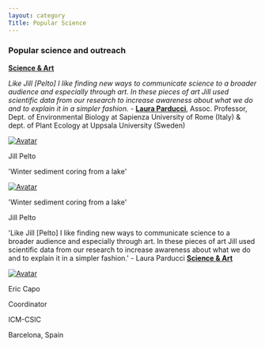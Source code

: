 ```yaml
---
layout: category
Title: Popular Science
---
```



<div class="section">
<h3 class="section-title underline">Popular science and outreach</h3>
</div>

<div class="intro">
<div class="section Eric">
<a href="https://laurap.it/events" target="_blank"><b>Science & Art</b></a>
<p> <i>Like Jill [Pelto] I like finding new ways to communicate science to a broader audience and especially through art. In these pieces of art Jill used scientific data from our research to increase awareness about what we do and to explain it in a simpler fashion.</i> - <a href="https://www.laurap.it/" target="_blank"><b>Laura Parducci</b></a>, Assoc. Professor, Dept. of Environmental Biology at Sapienza University of Rome (Italy) & dept. of Plant Ecology at Uppsala University (Sweden) </p>  
</div>

<div class="avatar">

<div class ="member">
<div class="square"><a href="https://laurap.it/events" target="_blank"><img src="https://laurap.it/____impro/1/onewebmedia/LakeCore_Small.jpg?etag=%22651bec-60e84c65%22&sourceContentType=image%2Fjpeg&quality=85&ignoreAspectRatio&resize=1500,1961" | relative_url }}" alt="Avatar" /></a></div>
<p>Jill Pelto</p>
<p>'Winter sediment coring from a lake'</p>

<div class="avatar">

<div class ="member">
<div class="square"><a href="https://laurap.it/events" target="_blank"><img src"{{ "/assets/LakeCore_Small_JillPelto_LauraParducci.png" | relative_url }}" alt="Avatar" /></a></div>
<p>'Winter sediment coring from a lake'</p>
<p>Jill Pelto</p>
</div>  
  
  
  
<div class="intro">
<div class="section Eric">
<p> 'Like Jill [Pelto] I like finding new ways to communicate science to a broader audience and especially through art. In these pieces of art Jill used scientific data from our research to increase awareness about what we do and to explain it in a simpler fashion.' - Laura Parducci <a href="https://laurap.it/events" target="_blank"><b>Science & Art</b></a></p>  
</div>

<div class="avatar">

<div class ="member">
<div class="square"><a href="https://ercapo.wixsite.com/sedadna-society/ericcapo" target="_blank"><img src="{{ "/assets/board-members/Eric.png" | relative_url }}" alt="Avatar" /></a></div>
<p>Eric Capo</p>
<p>Coordinator</p>
<p>ICM-CSIC</p>
<p>Barcelona, Spain</p>
</div>
</div>
